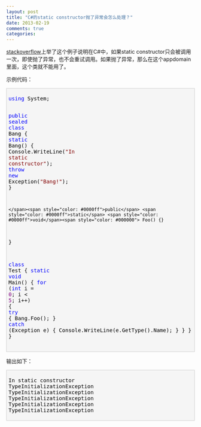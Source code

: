 ```yaml
---
layout: post
title: "C#的static constructor抛了异常会怎么处理？"
date: 2013-02-19
comments: true
categories: 
---
```

<p><a href="http://stackoverflow.com/questions/4737875/exception-in-static-constructor/4737910#4737910">stackoverflow</a>上举了这个例子说明在C#中，如果static constructor只会被调用一次，即使抛了异常，也不会重试调用。如果抛了异常，那么在这个appdomain里面，这个类就不能用了。</p>  <p>示例代码：</p>  <div style="border-bottom: #cccccc 1px solid; border-left: #cccccc 1px solid; padding-bottom: 5px; background-color: #f5f5f5; padding-left: 5px; padding-right: 5px; border-top: #cccccc 1px solid; border-right: #cccccc 1px solid; padding-top: 5px" class="cnblogs_code">   <pre><span style="color: #0000ff">using</span><span style="color: #000000"> System;

</span><span style="color: #0000ff">public</span> <span style="color: #0000ff">sealed</span> <span style="color: #0000ff">class</span><span style="color: #000000"> Bang
{
    </span><span style="color: #0000ff">static</span><span style="color: #000000"> Bang()
    {
        Console.WriteLine(</span><span style="color: #800000">&quot;</span><span style="color: #800000">In static constructor</span><span style="color: #800000">&quot;</span><span style="color: #000000">);
        </span><span style="color: #0000ff">throw</span> <span style="color: #0000ff">new</span> Exception(<span style="color: #800000">&quot;</span><span style="color: #800000">Bang!</span><span style="color: #800000">&quot;</span><span style="color: #000000">);
    }

    </span><span style="color: #0000ff">public</span> <span style="color: #0000ff">static</span> <span style="color: #0000ff">void</span><span style="color: #000000"> Foo() {}
}

</span><span style="color: #0000ff">class</span><span style="color: #000000"> Test
{
    </span><span style="color: #0000ff">static</span> <span style="color: #0000ff">void</span><span style="color: #000000"> Main()
    {
        </span><span style="color: #0000ff">for</span> (<span style="color: #0000ff">int</span> i = <span style="color: #800080">0</span>; i &lt; <span style="color: #800080">5</span>; i++<span style="color: #000000">)
        {
            </span><span style="color: #0000ff">try</span><span style="color: #000000">
            {
                Bang.Foo();
            }
            </span><span style="color: #0000ff">catch</span><span style="color: #000000"> (Exception e)
            {
                Console.WriteLine(e.GetType().Name);
            }
        }
    }
}</span></pre>
</div>



<p>输出如下：</p>

<div style="border-bottom: #cccccc 1px solid; border-left: #cccccc 1px solid; padding-bottom: 5px; background-color: #f5f5f5; padding-left: 5px; padding-right: 5px; border-top: #cccccc 1px solid; border-right: #cccccc 1px solid; padding-top: 5px" class="cnblogs_code">
  <pre><span style="color: #000000">In static constructor
TypeInitializationException
TypeInitializationException
TypeInitializationException
TypeInitializationException
TypeInitializationException</span></pre>
</div>